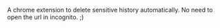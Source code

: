 A chrome extension to delete sensitive history automatically. No need to open the url in incognito.
;)